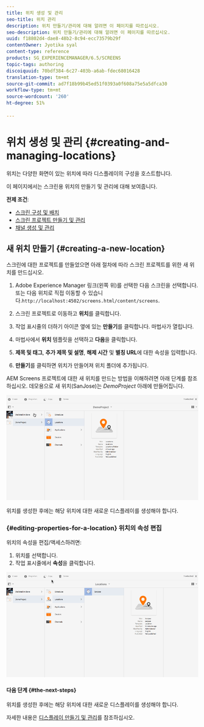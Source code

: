 ```yaml
---
title: 위치 생성 및 관리
seo-title: 위치 관리
description: 위치 만들기/관리에 대해 알려면 이 페이지를 따르십시오.
seo-description: 위치 만들기/관리에 대해 알려면 이 페이지를 따르십시오.
uuid: f18802d4-dae8-48b2-8c94-ecc73579b29f
contentOwner: Jyotika syal
content-type: reference
products: SG_EXPERIENCEMANAGER/6.5/SCREENS
topic-tags: authoring
discoiquuid: 70bdf384-6c27-403b-a6ab-fdec68016428
translation-type: tm+mt
source-git-commit: ad7f18b99b45ed51f0393a0f608a75e5a5dfca30
workflow-type: tm+mt
source-wordcount: '260'
ht-degree: 51%

---
```



# 위치 생성 및 관리 {#creating-and-managing-locations}

위치는 다양한 화면이 있는 위치에 따라 디스플레이의 구성을 호스트합니다.

이 페이지에서는 스크린용 위치의 만들기 및 관리에 대해 보여줍니다.

**전제 조건**:

* [스크린 구성 및 배치](configuring-screens-introduction.md)
* [스크린 프로젝트 만들기 및 관리](creating-a-screens-project.md)
* [채널 생성 및 관리](managing-channels.md)

## 새 위치 만들기 {#creating-a-new-location}

스크린에 대한 프로젝트를 만들었으면 아래 절차에 따라 스크린 프로젝트를 위한 새 위치를 만드십시오.

1. Adobe Experience Manager 링크(왼쪽 위)를 선택한 다음 스크린을 선택합니다. 또는 다음 위치로 직접 이동할 수 있습니다.`http://localhost:4502/screens.html/content/screens`.
1. 스크린 프로젝트로 이동하고 **위치**&#x200B;를 클릭합니다.
1. 작업 표시줄의 더하기 아이콘 옆에 있는 **만들기**&#x200B;를 클릭합니다. 마법사가 열립니다.
1. 마법사에서 **위치** 템플릿을 선택하고 **다음**&#x200B;을 클릭합니다.

1. **제목 및 태그**, **추가 제목 및 설명**, **해제 시간** 및 **별칭 URL**&#x200B;에 대한 속성을 입력합니다.

1. **만들기**&#x200B;를 클릭하면 위치가 만들어져 위치 폴더에 추가됩니다.

AEM Screens 프로젝트에 대한 새 위치를 만드는 방법을 이해하려면 아래 단계를 참조하십시오. 데모용으로 새 위치(SanJose)는 *DemoProject* 아래에 만들어집니다.

![player2](assets/player2.gif)

위치를 생성한 후에는 해당 위치에 대한 새로운 디스플레이를 생성해야 합니다.

### {#editing-properties-for-a-location} 위치의 속성 편집

위치의 속성을 편집/액세스하려면:

1. 위치를 선택합니다.
1. 작업 표시줄에서 **속성**&#x200B;을 클릭합니다.

![player3](assets/player3.gif)

#### 다음 단계 {#the-next-steps}

위치를 생성한 후에는 해당 위치에 대한 새로운 디스플레이를 생성해야 합니다.

자세한 내용은 [디스플레이 만들기 및 관리](managing-displays.md)를 참조하십시오.
